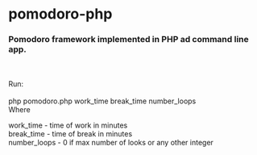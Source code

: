 # pomodoro-php
<h3><b>Pomodoro framework implemented in PHP ad command line app.</b></h3>
<br><br>
Run:
<br><br>
php pomodoro.php work_time break_time number_loops
<br>
Where

work_time   -  time of work in minutes<br>
break_time   - time of break in minutes<br>
number_loops - 0 if max number of looks or any other integer
